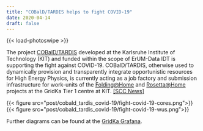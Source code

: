 ```yaml
---
title: "COBalD/TARDIS helps to fight COVID-19"
date: 2020-04-14
draft: false
---
```


{{< load-photoswipe >}}

The project [COBalD/TARDIS](https://matterminers.github.io/) developed at the
Karlsruhe Institute of Technology (KIT) and funded within the scope of 
ErUM-Data IDT is supporting the fight against COVID-19. COBalD/TARDIS, 
otherwise used to dynamically provision and transparently 
integrate opportunistic resources for High Energy Physics, is currently 
acting as a job factory and submission infrastructure for work-units of the 
[Folding@Home](https://foldingathome.org/) and 
[Rosetta@Home](https://boinc.bakerlab.org/) projects at the GridKa Tier 1 
centre at KIT. [[SCC News]](http://www.scc.kit.edu/en/aboutus/13531.php)

{{< figure src="post/cobald_tardis_covid-19/fight-covid-19-cores.png">}}
{{< figure src="post/cobald_tardis_covid-19/fight-covid-19-wus.png">}}

Further diagrams can be found at the 
[GridKa Grafana](https://grafana-sdm.scc.kit.edu/d/uMJtTojZk/fight-covid-19).

